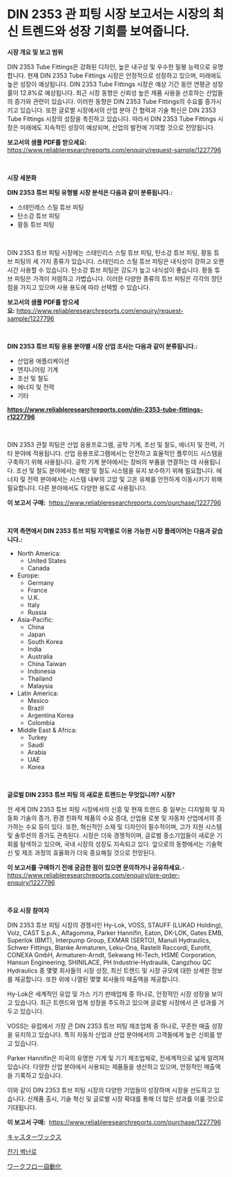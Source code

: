 <p><h1>DIN 2353 관 피팅 시장 보고서는 시장의 최신 트렌드와 성장 기회를 보여줍니다.</h1></p><p><strong>시장 개요 및 보고 범위</strong></p>
<p><p>DIN 2353 Tube Fittings은 강화된 디자인, 높은 내구성 및 우수한 밀봉 능력으로 유명합니다. 현재 DIN 2353 Tube Fittings 시장은 안정적으로 성장하고 있으며, 미래에도 높은 성장이 예상됩니다. DIN 2353 Tube Fittings 시장은 예상 기간 동안 연평균 성장률이 12.8%로 예상됩니다. 최근 시장 동향은 신뢰성 높은 제품 사용을 선호하는 산업들의 증가와 관련이 있습니다. 이러한 동향은 DIN 2353 Tube Fittings의 수요를 증가시키고 있습니다. 또한 글로벌 시장에서의 산업 분야 간 협력과 기술 혁신은 DIN 2353 Tube Fittings 시장의 성장을 촉진하고 있습니다. 따라서 DIN 2353 Tube Fittings 시장은 미래에도 지속적인 성장이 예상되며, 산업의 발전에 기여할 것으로 전망됩니다.</p></p>
<p><strong>보고서의 샘플 PDF를 받으세요:</strong> <a href="https://www.reliableresearchreports.com/enquiry/request-sample/1227796">https://www.reliableresearchreports.com/enquiry/request-sample/1227796</a></p>
<p>&nbsp;</p>
<p><strong>시장 세분화</strong></p>
<p><strong>DIN 2353 튜브 피팅 유형별 시장 분석은 다음과 같이 분류됩니다.:</strong></p>
<p><ul><li>스테인레스 스틸 튜브 피팅</li><li>탄소강 튜브 피팅</li><li>황동 튜브 피팅</li></ul></p>
<p>&nbsp;</p>
<p><p>DIN 2353 튜브 피팅 시장에는 스테인리스 스틸 튜브 피팅, 탄소강 튜브 피팅, 황동 튜브 피팅의 세 가지 종류가 있습니다. 스테인리스 스틸 튜브 피팅은 내식성이 강하고 오랜 시간 사용할 수 있습니다. 탄소강 튜브 피팅은 강도가 높고 내식성이 좋습니다. 황동 튜브 피팅은 가격이 저렴하고 가볍습니다. 이러한 다양한 종류의 튜브 피팅은 각각의 장단점을 가지고 있으며 사용 용도에 따라 선택할 수 있습니다.</p></p>
<p><strong>보고서의 샘플 PDF를 받으세요:</strong>&nbsp;<a href="https://www.reliableresearchreports.com/enquiry/request-sample/1227796">https://www.reliableresearchreports.com/enquiry/request-sample/1227796</a></p>
<p>&nbsp;</p>
<p><strong> DIN 2353 튜브 피팅 응용 분야별 시장 산업 조사는 다음과 같이 분류됩니다.:</strong></p>
<p><ul><li>산업용 애플리케이션</li><li>엔지니어링 기계</li><li>조선 및 철도</li><li>에너지 및 전력</li><li>기타</li></ul></p>
<p><strong><a href="https://www.reliableresearchreports.com/din-2353-tube-fittings-r1227796">https://www.reliableresearchreports.com/din-2353-tube-fittings-r1227796</a></strong></p>
<p>&nbsp;</p>
<p><p>DIN 2353 관절 피팅은 산업 응용프로그램, 공학 기계, 조선 및 철도, 에너지 및 전력, 기타 분야에 적용됩니다. 산업 응용프로그램에서는 안전하고 효율적인 플루이드 시스템을 구축하기 위해 사용됩니다. 공학 기계 분야에서는 장비의 부품을 연결하는 데 사용됩니다. 조선 및 철도 분야에서는 해양 및 철도 시스템을 유지 보수하기 위해 필요합니다. 에너지 및 전력 분야에서는 시스템 내부의 고압 및 고온 유체를 안전하게 이동시키기 위해 필요합니다. 다른 분야에서도 다양한 용도로 사용됩니다.</p></p>
<p><strong>이 보고서 구매:</strong>&nbsp; <a href="https://www.reliableresearchreports.com/purchase/1227796">https://www.reliableresearchreports.com/purchase/1227796</a></p>
<p>&nbsp;</p>
<p><strong>지역 측면에서 DIN 2353 튜브 피팅 지역별로 이용 가능한 시장 플레이어는 다음과 같습니다.:</strong></p>
<p><ul>
    <li>
        North America:
        <ul>
            <li>United States</li>
            <li>Canada</li>
        </ul>
    </li>
    <li>
        Europe:
        <ul>
            <li>Germany</li>
            <li>France</li>
            <li>U.K.</li>
            <li>Italy</li>
            <li>Russia</li>
        </ul>
    </li>
    <li>
        Asia-Pacific:
        <ul>
            <li>China</li>
            <li>Japan</li>
            <li>South Korea</li>
            <li>India</li>
            <li>Australia</li>
            <li>China Taiwan</li>
            <li>Indonesia</li>
            <li>Thailand</li>
            <li>Malaysia</li>
        </ul>
    </li>
    <li>
        Latin America:
        <ul>
            <li>Mexico</li>
            <li>Brazil</li>
            <li>Argentina Korea</li>
            <li>Colombia</li>
        </ul>
    </li>
    <li>
        Middle East & Africa:
        <ul>
            <li>Turkey</li>
            <li>Saudi</li>
            <li>Arabia</li>
            <li>UAE</li>
            <li>Korea</li>
        </ul>
    </li>
    </ul></p>
<p>&nbsp;</p>
<p><strong>글로벌 DIN 2353 튜브 피팅 의 새로운 트렌드는 무엇입니까? 시장?</strong></p>
<p><p>전 세계 DIN 2353 튜브 피팅 시장에서의 신흥 및 현재 트렌드 중 일부는 디지털화 및 자동화 기술의 증가, 환경 친화적 제품의 수요 증대, 산업용 로봇 및 자동차 산업에서의 증가하는 수요 등이 있다. 또한, 혁신적인 소재 및 디자인이 필수적이며, 고가 지원 시스템 및 솔루션의 증가도 관측된다. 시장은 더욱 경쟁적이며, 글로벌 중소기업들이 새로운 기회를 탐색하고 있으며, 국내 시장의 성장도 지속되고 있다. 앞으로의 동향에서는 기술혁신 및 제조 과정의 효율화가 더욱 중요해질 것으로 전망된다.</p></p>
<p><strong>이 보고서를 구매하기 전에 궁금한 점이 있으면 문의하거나 공유하세요.</strong>- <a href="https://www.reliableresearchreports.com/enquiry/pre-order-enquiry/1227796">https://www.reliableresearchreports.com/enquiry/pre-order-enquiry/1227796</a></p>
<p>&nbsp;</p>
<p><strong>주요 시장 참여자</strong></p>
<p><p>DIN 2353 튜브 피팅 시장의 경쟁사인 Hy-Lok, VOSS, STAUFF (LUKAD Holding), Volz, CAST S.p.A., Alfagomma, Parker Hannifin, Eaton, DK-LOK, Gates EMB, Superlok (BMT), Interpump Group, EXMAR (SERTO), Manuli Hydraulics, Schwer Fittings, Blanke Armaturen, Leku-Ona, Rastelli Raccordi, Eurofit, CONEXA GmbH, Armaturen-Arndt, Sekwang Hi-Tech, HSME Corporation, Hansun Engineering, SHINILACE, PH Industrie-Hydraulik, Cangzhou QC Hydraulics 중 몇몇 회사들의 시장 성장, 최신 트렌드 및 시장 규모에 대한 상세한 정보를 제공합니다. 또한 위에 나열된 몇몇 회사들의 매출액을 제공합니다.</p><p>Hy-Lok은 세계적인 유압 및 가스 기기 판매업체 중 하나로, 안정적인 시장 성장을 보이고 있습니다. 최근 트렌드와 업계 성장을 주도하고 있으며 글로벌 시장에서 큰 성과를 거두고 있습니다.</p><p>VOSS는 유럽에서 가장 큰 DIN 2353 튜브 피팅 제조업체 중 하나로, 꾸준한 매출 성장을 유지하고 있습니다. 특히 자동차 산업과 산업 분야에서의 고객들에게 높은 신뢰를 받고 있습니다.</p><p>Parker Hannifin은 미국의 유명한 기계 및 기기 제조업체로, 전세계적으로 넓게 알려져 있습니다. 다양한 산업 분야에서 사용되는 제품들을 생산하고 있으며, 안정적인 매출액을 기록하고 있습니다.</p><p>이와 같이 DIN 2353 튜브 피팅 시장의 다양한 기업들이 성장하며 시장을 선도하고 있습니다. 신제품 출시, 기술 혁신 및 글로벌 시장 확대를 통해 더 많은 성과를 이룰 것으로 기대됩니다.</p></p>
<p><strong>이 보고서 구매:</strong>&nbsp;&nbsp;<a href="https://www.reliableresearchreports.com/purchase/1227796">https://www.reliableresearchreports.com/purchase/1227796</a></p>
<p><p><a href="https://medium.com/@annchovey2023/%E3%82%AB%E3%82%B9%E3%82%BF%E3%83%BC%E3%83%AF%E3%83%83%E3%82%AF%E3%82%B9%E5%B8%82%E5%A0%B4-%E3%82%BF%E3%82%A4%E3%83%97-%E3%82%A2%E3%83%97%E3%83%AA%E3%82%B1%E3%83%BC%E3%82%B7%E3%83%A7%E3%83%B3-%E3%81%8A%E3%82%88%E3%81%B3%E5%9C%B0%E7%90%86%E3%81%AB%E3%82%88%E3%82%8B%E5%8C%85%E6%8B%AC%E7%9A%84%E3%81%AA%E8%A9%95%E4%BE%A1-86d7eee371af">キャスターワックス</a></p><p><a href="https://medium.com/@margrethowe2016/%EC%A0%84%EA%B8%B0-%EB%B2%BD%EB%82%9C%EB%A1%9C-%EC%8B%9C%EC%9E%A5-%EA%B2%BD%EC%9F%81-%EB%B6%84%EC%84%9D-%EC%8B%9C%EC%9E%A5-%ED%8A%B8%EB%A0%8C%EB%93%9C-%EB%B0%8F-2031%EB%85%84%EA%B9%8C%EC%A7%80%EC%9D%98-%EC%98%88%EC%B8%A1-3b713bdd3fab">전기 벽난로</a></p><p><a href="https://medium.com/@pedrogers56456/2024%E5%B9%B4%E3%81%8B%E3%82%892031%E5%B9%B4%E3%81%BE%E3%81%A7%E3%81%AE%E6%9C%9F%E9%96%93%E3%81%AB%E4%BA%88%E6%B8%AC%E3%81%95%E3%82%8C%E3%82%8B-%E3%83%AF%E3%83%BC%E3%82%AF%E3%83%95%E3%83%AD%E3%83%BC%E3%82%AA%E3%83%BC%E3%83%88%E3%83%A1%E3%83%BC%E3%82%B7%E3%83%A7%E3%83%B3%E3%81%AE%E5%B8%82%E5%A0%B4%E5%8B%95%E5%90%91%E3%81%A8%E5%B8%82%E5%A0%B4%E5%88%86%E6%9E%90-16daa6e7c815">ワークフロー自動化</a></p></p>